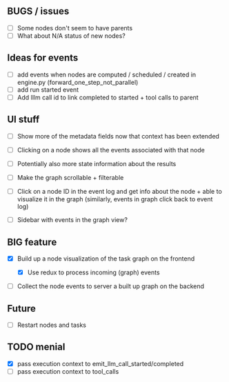 ## BUGS / issues

- [ ] Some nodes don't seem to have parents
- [ ] What about N/A status of new nodes?

## Ideas for events

- [ ] add events when nodes are computed / scheduled / created in engine.py (forward_one_step_not_parallel)
- [ ] add run started event
- [ ] Add lllm call id to link completed to started + tool calls to parent

## UI stuff

- [ ] Show more of the metadata fields now that context has been extended
- [ ] Clicking on a node shows all the events associated with that node
- [ ] Potentially also more state information about the results

- [ ] Make the graph scrollable + filterable
- [ ] Click on a node ID in the event log and get info about the node + able to visualize it in the graph (similarly, events in graph click back to event log)
- [ ] Sidebar with events in the graph view?

## BIG feature

- [x] Build up a node visualization of the task graph on the frontend

  - [x] Use redux to process incoming (graph) events

- [ ] Collect the node events to server a built up graph on the backend

## Future

- [ ] Restart nodes and tasks

## TODO menial

- [x] pass execution context to emit_llm_call_started/completed
- [ ] pass execution context to tool_calls
